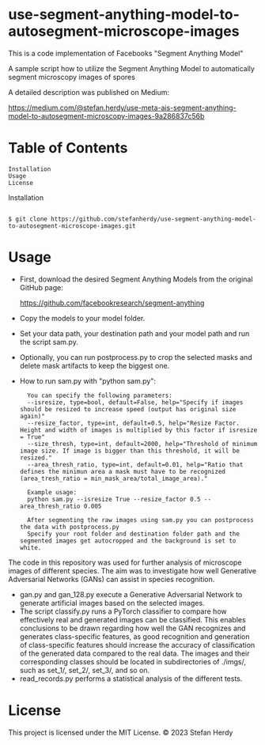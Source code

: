 # use-segment-anything-model-to-autosegment-microscope-images


This is a code implementation of Facebooks "Segment Anything Model"

A sample script how to utilize the Segment Anything Model to automatically segment microscopy images of spores

A detailed description was published on Medium: 

https://medium.com/@stefan.herdy/use-meta-ais-segment-anything-model-to-autosegment-microscopy-images-9a286837c56b

# Table of Contents

    Installation
    Usage
    License

Installation

```shell

$ git clone https://github.com/stefanherdy/use-segment-anything-model-to-autosegment-microscope-images.git
```
# Usage

-  First, download the desired Segment Anything Models from the original GitHub page:

   https://github.com/facebookresearch/segment-anything
-  Copy the models to your model folder.
-  Set your data path, your destination path and your model path and run the script sam.py.
- Optionally, you can run postprocess.py to crop the selected masks and delete mask artifacts to keep the biggest one.

- How to run sam.py with "python sam.py":

        You can specify the following parameters:
        --isresize, type=bool, default=False, help="Specify if images should be resized to increase speed (output has original size again)"
        --resize_factor, type=int, default=0.5, help="Resize Factor. Height and width of images is multiplied by this factor if isresize = True"
        --size_thresh, type=int, default=2000, help="Threshold of minimum image size. If image is bigger than this threshold, it will be resized."
        --area_thresh_ratio, type=int, default=0.01, help="Ratio that defines the minimun area a mask must have to be recognized (area_tresh_ratio = min_mask_area/total_image_area)."

        Example usage:
        python sam.py --isresize True --resize_factor 0.5 --area_thresh_ratio 0.005

        After segmenting the raw images using sam.py you can postprocess the data with postprocess.py
        Specify your root folder and destination folder path and the segmented images get autocropped and the background is set to white.
        

The code in this repository was used for further analysis of microscope images of different species. The aim was to investigate how well Generative Adversarial Networks (GANs) can assist in species recognition.

- gan.py and gan_128.py execute a Generative Adversarial Network to generate artificial images based on the selected images.
- The script classify.py runs a PyTorch classifier to compare how effectively real and generated images can be classified. This enables conclusions to be drawn regarding how well the GAN recognizes and generates class-specific features, as good recognition and generation of class-specific features should increase the accuracy of classification of the generated data compared to the real data. The images and their corresponding classes should be located in subdirectories of ./imgs/, such as set_1/, set_2/, set_3/, and so on.
- read_records.py performs a statistical analysis of the different tests.

# License

This project is licensed under the MIT License.
©️ 2023 Stefan Herdy
